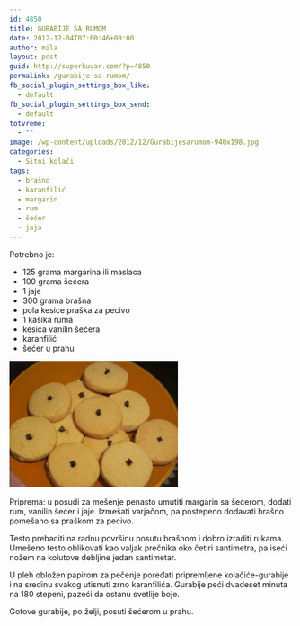 ```yaml
---
id: 4850
title: GURABIJE SA RUMOM
date: 2012-12-04T07:00:46+00:00
author: mila
layout: post
guid: http://superkuvar.com/?p=4850
permalink: /gurabije-sa-rumom/
fb_social_plugin_settings_box_like:
  - default
fb_social_plugin_settings_box_send:
  - default
totvreme:
  - ""
image: /wp-content/uploads/2012/12/Gurabijesarumom-940x198.jpg
categories:
  - Sitni kolači
tags:
  - brašno
  - karanfilić
  - margarin
  - rum
  - šećer
  - jaja
---
```

Potrebno je:

  * 125 grama margarina ili maslaca
  * 100 grama šećera
  * 1 jaje
  * 300 grama brašna
  * pola kesice praška za pecivo
  * 1 kašika ruma
  * kesica vanilin šećera
  * karanfilić
  * šećer u prahu

<img class="alignnone size-medium wp-image-4851" title="Gurabijesarumom" src="/wp-content/uploads/2012/12/Gurabijesarumom-300x225.jpg" alt="" width="300" height="225" /> 

Priprema: u posudi za mešenje penasto umutiti margarin sa šećerom, dodati rum, vanilin šećer i jaje. Izmešati varjačom, pa postepeno dodavati brašno pomešano sa praškom za pecivo.

Testo prebaciti na radnu površinu posutu brašnom i dobro izraditi rukama. Umešeno testo oblikovati kao valjak prečnika oko četiri santimetra, pa iseći nožem na kolutove debljine jedan santimetar.

U pleh obložen papirom za pečenje poređati pripremljene kolačiće-gurabije i na sredinu svakog utisnuti zrno karanfilića. Gurabije peći dvadeset minuta na 180 stepeni, pazeći da ostanu svetlije boje.

Gotove gurabije, po želji, posuti šećerom u prahu.